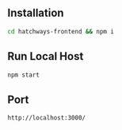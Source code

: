## Installation

```sh
cd hatchways-frontend && npm i
```

## Run Local Host

```sh
npm start
```

## Port

```sh
http://localhost:3000/
```
